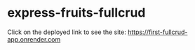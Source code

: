 # express-fruits-fullcrud

Click on the deployed link to see the site: https://first-fullcrud-app.onrender.com
